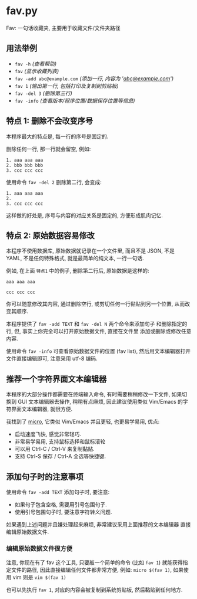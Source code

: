 # fav.py

Fav: 一句话收藏夹, 主要用于收藏文件/文件夹路径

## 用法举例

- `fav -h` *(查看帮助)*
- `fav` *(显示收藏列表)*
- `fav -add abc@example.com` *(添加一行, 内容为 'abc@example.com')*
- `fav 1` *(输出第一行, 包括打印及复制到剪贴板)*
- `fav -del 3` *(删除第三行)*
- `fav -info` *(查看版本/程序位置/数据保存位置等信息)*

## 特点 1: 删除不会改变序号

本程序最大的特点是, 每一行的序号是固定的.

删除任何一行, 那一行就会留空, 例如:

```text
1. aaa aaa aaa
2. bbb bbb bbb
3. ccc ccc ccc
```

使用命令 `fav -del 2` 删除第二行, 会变成:

```text
1. aaa aaa aaa
2.
3. ccc ccc ccc
```

这样做的好处是, 序号与内容的对应关系是固定的, 方便形成肌肉记忆.

## 特点 2: 原始数据容易修改

本程序不使用数据库, 原始数据就记录在一个文件里, 而且不是 JSON, 不是 YAML,
不是任何特殊格式, 就是最简单的纯文本, 一行一句话.

例如, 在上面 `特点1` 中的例子, 删除第二行后, 原始数据是这样的:

```text
aaa aaa aaa

ccc ccc ccc
```

你可以随意修改其内容, 通过删除空行, 或剪切任何一行黏贴到另一个位置,
从而改变其顺序.

本程序提供了 `fav -add TEXT` 和 `fav -del N` 两个命令来添加句子
和删除指定的行, 但, 事实上你完全可以打开原始数据文件, 直接在文件里
添加或删除或修改任意内容.

使用命令 `fav -info` 可查看原始数据文件的位置 (fav list),
然后用文本编辑器打开文件直接编辑即可, 注意采用 utf-8 编码.

## 推荐一个字符界面文本编辑器

本程序的大部分操作都需要在终端输入命令, 有时需要稍稍修改一下文件,
如果切换到 GUI 文本编辑器去操作, 稍稍有点麻烦, 因此建议使用类似
Vim/Emacs 的字符界面文本编辑器, 就很方便.

我找到了 [micro](https://github.com/zyedidia/micro), 它类似 Vim/Emacs
并且更轻, 也更易学易用, 优点:

- 启动速度飞快, 感觉非常轻巧.
- 非常易学易用, 支持鼠标选择和鼠标滚轮
- 可以用 Ctrl-C / Ctrl-V 来复制黏贴.
- 支持 Ctrl-S 保存 / Ctrl-A 全选等快捷键.

## 添加句子时的注意事项

使用命令 `fav -add TEXT` 添加句子时, 要注意:

- 如果句子包含空格, 需要用引号包围句子.
- 使用引号包围句子时, 要注意字符转义问题.

如果遇到上述问题并且嫌处理起来麻烦, 非常建议采用上面推荐的文本编辑器
直接编辑原始数据文件.

### 编辑原始数据文件很方便

注意, 你现在有了 fav 这个工具, 只要敲一个简单的命令 (比如 `fav 1`)
就能获得指定文件的路径, 因此直接编辑任何文件都非常方便, 例如:
`micro $(fav 1)`, 如果使用 vim 则是 `vim $(fav 1)`

也可以先执行 `fav 1`, 对应的内容会被复制到系统剪贴板,
然后黏贴到任何地方.

